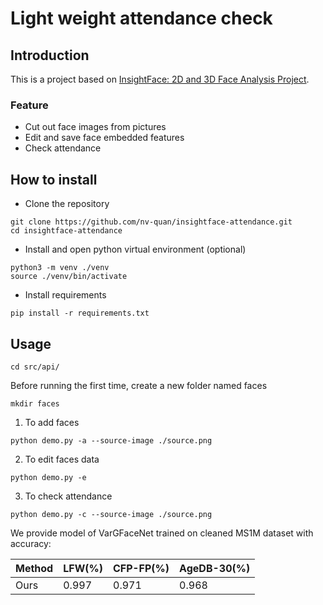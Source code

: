 # Light weight attendance check 

## Introduction

This is a project based on [InsightFace: 2D and 3D Face Analysis Project](https://github.com/deepinsight/insightface). 
### Feature
- Cut out face images from pictures
- Edit and save face embedded features
- Check attendance

## How to install

- Clone the repository
```console
git clone https://github.com/nv-quan/insightface-attendance.git
cd insightface-attendance
```
- Install and open python virtual environment (optional) 
```console
python3 -m venv ./venv
source ./venv/bin/activate
```
- Install requirements
```console
pip install -r requirements.txt
```

## Usage

```console
cd src/api/
```
Before running the first time, create a new folder named faces
```console
mkdir faces
```
1. To add faces 
```console
python demo.py -a --source-image ./source.png
```
2. To edit faces data
```console
python demo.py -e
```
3. To check attendance
```console
python demo.py -c --source-image ./source.png
```

We provide model of VarGFaceNet trained on cleaned MS1M dataset with accuracy:

| Method  | LFW(%)  | CFP-FP(%) | AgeDB-30(%) | 
| ------- | ------- | --------- | ----------- | 
|  Ours   | 0.997   | 0.971     | 0.968       |
